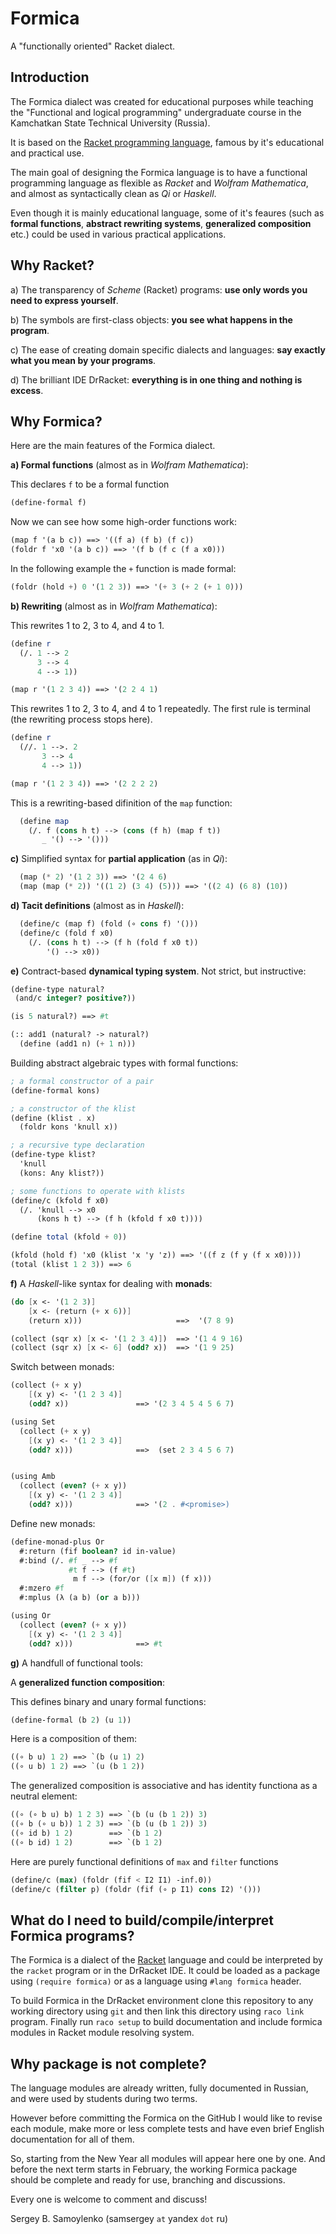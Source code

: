 Formica
=======

A "functionally oriented" Racket dialect.

Introduction
------------

The Formica dialect was created for educational purposes while teaching 
the "Functional and logical programming" undergraduate course in the 
Kamchatkan State Technical University (Russia).

It is based on the [Racket programming language](http://planet.racket-lang.org/), famous by it's educational and practical use.

The main goal of designing the Formica language is to have a functional programming language as flexible as *Racket* and *Wolfram Mathematica*, and almost as syntactically clean as *Qi* or *Haskell*.

Even though it is mainly educational language, some of it's feaures (such as **formal functions**, **abstract rewriting systems**, **generalized composition** etc.) could be used in various practical applications.

Why Racket?
-----------

  a) The transparency of *Scheme* (Racket) programs: **use only words you need to express yourself**.
  
  b) The symbols are first-class objects: **you see what happens in the program**.

  c) The ease of creating domain specific dialects and languages: **say exactly what you mean by your programs**.
  
  d) The brilliant IDE DrRacket: **everything is in one thing and nothing is excess**.

Why Formica?
------------

Here are the main features of the Formica dialect.

  **a) Formal functions** (almost as in *Wolfram Mathematica*):

This declares `f` to be a formal function
```Scheme
(define-formal f)
```

Now we can see how some high-order functions work:
```Scheme
(map f '(a b c)) ==> '((f a) (f b) (f c))
(foldr f 'x0 '(a b c)) ==> '(f b (f c (f a x0)))
```
In the following example the `+` function is made formal:
```Scheme
(foldr (hold +) 0 '(1 2 3)) ==> '(+ 3 (+ 2 (+ 1 0)))
```

  **b) Rewriting** (almost as in *Wolfram Mathematica*):
  
This rewrites 1 to 2, 3 to 4, and 4 to 1.
```Scheme
(define r 
  (/. 1 --> 2
      3 --> 4
      4 --> 1))

(map r '(1 2 3 4)) ==> '(2 2 4 1)
```

This rewrites 1 to 2, 3 to 4, and 4 to 1 repeatedly. The first rule is terminal (the rewriting process stops here).
```Scheme
(define r 
  (//. 1 -->. 2
       3 --> 4
       4 --> 1))

(map r '(1 2 3 4)) ==> '(2 2 2 2)
```

This is a rewriting-based difinition of the `map` function:
```Scheme
  (define map
    (/. f (cons h t) --> (cons (f h) (map f t))
       _ '() --> '()))
```
  
  **c)** Simplified syntax for **partial application** (as in *Qi*):
  
```Scheme
  (map (* 2) '(1 2 3)) ==> '(2 4 6)
  (map (map (* 2)) '((1 2) (3 4) (5))) ==> '((2 4) (6 8) (10))
```

  **d) Tacit definitions** (almost as in *Haskell*):

```Scheme
  (define/c (map f) (fold (∘ cons f) '()))
  (define/c (fold f x0)
    (/. (cons h t) --> (f h (fold f x0 t))
        '() --> x0))
```

  **e)** Contract-based **dynamical typing system**. Not strict, but instructive:

 ```Scheme
 (define-type natural?
  (and/c integer? positive?))

 (is 5 natural?) ==> #t

 (:: add1 (natural? -> natural?)
   (define (add1 n) (+ 1 n)))
 ``` 
  
 Building abstract algebraic types with formal functions:
```Scheme
; a formal constructor of a pair
(define-formal kons)

; a constructor of the klist
(define (klist . x)
  (foldr kons 'knull x))

; a recursive type declaration
(define-type klist?
  'knull
  (kons: Any klist?))

; some functions to operate with klists
(define/c (kfold f x0)
  (/. 'knull --> x0
      (kons h t) --> (f h (kfold f x0 t))))

(define total (kfold + 0))

(kfold (hold f) 'x0 (klist 'x 'y 'z)) ==> '((f z (f y (f x x0))))
(total (klist 1 2 3)) ==> 6
```

  **f)** A *Haskell*-like syntax for dealing with **monads**:

```Scheme
(do [x <- '(1 2 3)]
    [x <- (return (+ x 6))]
    (return x)))                     ==>  '(7 8 9)

(collect (sqr x) [x <- '(1 2 3 4)])  ==> '(1 4 9 16)
(collect (sqr x) [x <- 6] (odd? x))  ==> '(1 9 25)
```

Switch between monads:

```Scheme
(collect (+ x y)
    [(x y) <- '(1 2 3 4)]
    (odd? x))               ==> '(2 3 4 5 4 5 6 7)

(using Set
  (collect (+ x y)
    [(x y) <- '(1 2 3 4)]
    (odd? x)))              ==>  (set 2 3 4 5 6 7)


(using Amb
  (collect (even? (+ x y))
    [(x y) <- '(1 2 3 4)]
    (odd? x)))              ==> '(2 . #<promise>)
```

Define new monads:

```Scheme
(define-monad-plus Or
  #:return (fif boolean? id in-value)
  #:bind (/. #f _ --> #f
             #t f --> (f #t)
              m f --> (for/or ([x m]) (f x)))
  #:mzero #f
  #:mplus (λ (a b) (or a b)))

(using Or
  (collect (even? (+ x y))
    [(x y) <- '(1 2 3 4)]
    (odd? x)))              ==> #t
```

  **g)** A handfull of functional tools:

A **generalized function composition**:

This defines binary and unary formal functions:
```Scheme
(define-formal (b 2) (u 1))
```

Here is a composition of them:
```Scheme
((∘ b u) 1 2) ==> `(b (u 1) 2)
((∘ u b) 1 2) ==> `(u (b 1 2))
```
The generalized composition is associative and has identity functiona as a neutral element:
```Scheme
((∘ (∘ b u) b) 1 2 3) ==> `(b (u (b 1 2)) 3)
((∘ b (∘ u b)) 1 2 3) ==> `(b (u (b 1 2)) 3)
((∘ id b) 1 2)        ==> `(b 1 2)
((∘ b id) 1 2)        ==> `(b 1 2)
```

Here are purely functional definitions of `max` and `filter` functions
```Scheme
(define/c (max) (foldr (fif < I2 I1) -inf.0)) 
(define/c (filter p) (foldr (fif (∘ p I1) cons I2) '())) 
```

What do I need to build/compile/interpret Formica programs?
-----------------------------------------------------------

The Formica is a dialect of the [Racket](http://planet.racket-lang.org/) language and could be interpreted by the `racket` program or in the DrRacket IDE. It could be loaded as a package using `(require formica)` or as a language using `#lang formica` header.

To build Formica in the DrRacket environment clone this repository to any working directory using `git` and then link this directory using `raco link` program. Finally run `raco setup` to build documentation and include formica modules in Racket module resolving system.


Why package is not complete?
----------------------------

The language modules are already written, fully documented in Russian, and were used by students during two terms. 

However before committing the Formica on the GitHub I would like to revise each module, make more or less complete tests and have even brief English documentation for all of them. 

So, starting from the New Year all modules will appear here one by one. And before the next term starts in February, the working Formica package should be complete and ready for use, branching and discussions.

Every one is welcome to comment and discuss!

Sergey B. Samoylenko (samsergey `at` yandex `dot` ru)
